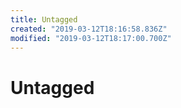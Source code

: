 ```yaml
---
title: Untagged
created: "2019-03-12T18:16:58.836Z"
modified: "2019-03-12T18:17:00.700Z"
---
```


# Untagged
